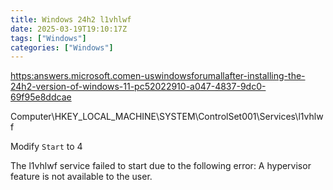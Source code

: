 ```yaml
---
title: Windows 24h2 l1vhlwf
date: 2025-03-19T19:10:17Z
tags: ["Windows"]
categories: ["Windows"]
---
```


[https:answers.microsoft.comen-uswindowsforumallafter-installing-the-24h2-version-of-windows-11-pc52022910-a047-4837-9dc0-69f95e8ddcae](https://answers.microsoft.com/en-us/windows/forum/all/after-installing-the-24h2-version-of-windows-11-pc/52022910-a047-4837-9dc0-69f95e8ddcae)

Computer\HKEY_LOCAL_MACHINE\SYSTEM\ControlSet001\Services\l1vhlwf

Modify `Start` to 4

The l1vhlwf service failed to start due to the following error:
A hypervisor feature is not available to the user.